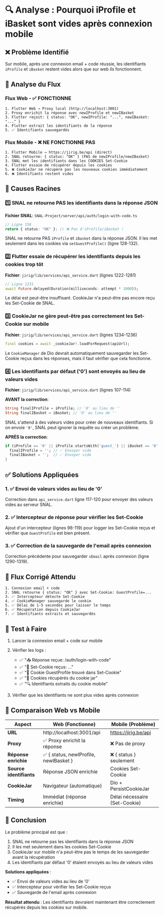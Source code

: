 # 🔍 Analyse : Pourquoi iProfile et iBasket sont vides après connexion mobile

## ❌ Problème Identifié

Sur mobile, après une connexion email + code réussie, les identifiants `iProfile` et `iBasket` restent vides alors que sur web ils fonctionnent.

## 🔬 Analyse du Flux

### Flux Web - ✅ FONCTIONNE
```
1. Flutter Web → Proxy local (http://localhost:3001)
2. Proxy enrichit la réponse avec newIProfile et newIBasket
3. Flutter reçoit: { status: "OK", newIProfile: "...", newIBasket: "..." }
4. Flutter extrait les identifiants de la réponse
5. ✅ Identifiants sauvegardés
```

### Flux Mobile - ❌ NE FONCTIONNE PAS
```
1. Flutter Mobile → https://jirig.be/api (direct)
2. SNAL retourne: { status: "OK" } (PAS de newIProfile/newIBasket)
3. SNAL met les identifiants dans les COOKIES Set-Cookie
4. Flutter essaie de récupérer depuis les cookies
5. ❌ CookieJar ne récupère pas les nouveaux cookies immédiatement
6. ❌ Identifiants restent vides
```

## 🐛 Causes Racines

### 1️⃣ SNAL ne retourne PAS les identifiants dans la réponse JSON

**Fichier SNAL**: `SNAL-Project/server/api/auth/login-with-code.ts`

```typescript
// Ligne 158
return { status: "OK" }; // ❌ Pas d'iProfile/iBasket !
```

SNAL ne retourne PAS `iProfile` et `iBasket` dans la réponse JSON. Il les met seulement dans les cookies via `setGuestProfile()` (ligne 128-132).

### 2️⃣ Flutter essaie de récupérer les identifiants depuis les cookies trop tôt

**Fichier**: `jirig/lib/services/api_service.dart` (lignes 1222-1281)

```dart
// Ligne 1231
await Future.delayed(Duration(milliseconds: attempt * 1000));
```

Le délai est peut-être insuffisant. CookieJar n'a peut-être pas encore reçu les Set-Cookie de SNAL.

### 3️⃣ CookieJar ne gère peut-être pas correctement les Set-Cookie sur mobile

**Fichier**: `jirig/lib/services/api_service.dart` (lignes 1234-1236)

```dart
final cookies = await _cookieJar!.loadForRequest(apiUrl);
```

Le `CookieManager` de Dio devrait automatiquement sauvegarder les Set-Cookie reçus dans les réponses, mais il faut vérifier que cela fonctionne.

### 4️⃣ Les identifiants par défaut ('0') sont envoyés au lieu de valeurs vides

**Fichier**: `jirig/lib/services/api_service.dart` (lignes 107-114)

**AVANT la correction**:
```dart
String finalIProfile = iProfile; // '0' au lieu de ''
String finalIBasket = iBasket; // '0' au lieu de ''
```

SNAL s'attend à des valeurs vides pour créer de nouveaux identifiants. Si on envoie `'0'`, SNAL peut ignorer la requête ou créer un problème.

**APRÈS la correction**:
```dart
if (iProfile == '0' || iProfile.startsWith('guest_') || iBasket == '0' || iBasket.startsWith('basket_')) {
  finalIProfile = ''; // ✅ Envoyer vide
  finalIBasket = '';  // ✅ Envoyer vide
}
```

## ✅ Solutions Appliquées

### 1. ✅ Envoi de valeurs vides au lieu de '0'

Correction dans `api_service.dart` ligne 117-120 pour envoyer des valeurs vides au serveur SNAL.

### 2. ✅ Intercepteur de réponse pour vérifier les Set-Cookie

Ajout d'un intercepteur (lignes 98-119) pour logger les Set-Cookie reçus et vérifier que `GuestProfile` est bien présent.

### 3. ✅ Correction de la sauvegarde de l'email après connexion

Correction précédente pour sauvegarder `sEmail` après connexion (ligne 1290-1319).

## 🔄 Flux Corrigé Attendu

```
1. Connexion email + code
2. SNAL retourne { status: "OK" } avec Set-Cookie: GuestProfile=...
3. ✅ Intercepteur détecte Set-Cookie
4. ✅ CookieManager sauvegarde le cookie
5. ✅ Délai de 1-5 secondes pour laisser le temps
6. ✅ Récupération depuis CookieJar
7. ✅ Identifiants extraits et sauvegardés
```

## 🧪 Test à Faire

1. Lancer la connexion email + code sur mobile
2. Vérifier les logs :
   - ✅ "📥 Réponse reçue: /auth/login-with-code"
   - ✅ "🍪 Set-Cookie reçus: ..."
   - ✅ "🎯 Cookie GuestProfile trouvé dans Set-Cookie"
   - ✅ "🍪 Cookies récupérés du cookie jar"
   - ✅ "🔍 Identifiants extraits du cookie mobile"

3. Vérifier que les identifiants ne sont plus vides après connexion

## 📝 Comparaison Web vs Mobile

| Aspect | Web (Fonctionne) | Mobile (Problème) |
|--------|-------------------|-------------------|
| **URL** | http://localhost:3001/api | https://jirig.be/api |
| **Proxy** | ✅ Proxy enrichit la réponse | ❌ Pas de proxy |
| **Réponse enrichie** | ✅ { status, newIProfile, newIBasket } | ❌ { status } seulement |
| **Source identifiants** | Réponse JSON enrichie | Cookies Set-Cookie |
| **CookieJar** | Navigateur (automatique) | Dio + PersistCookieJar |
| **Timing** | Immédiat (réponse enrichie) | Délai nécessaire (Set-Cookie) |

## 🎯 Conclusion

Le problème principal est que :
1. SNAL ne retourne pas les identifiants dans la réponse JSON
2. Il les met seulement dans les cookies Set-Cookie
3. CookieJar sur mobile n'a peut-être pas le temps de les sauvegarder avant la récupération
4. Les identifiants par défaut '0' étaient envoyés au lieu de valeurs vides

**Solutions appliquées** :
- ✅ Envoi de valeurs vides au lieu de '0'
- ✅ Intercepteur pour vérifier les Set-Cookie reçus
- ✅ Sauvegarde de l'email après connexion

**Résultat attendu** : Les identifiants devraient maintenant être correctement récupérés depuis les cookies sur mobile.

